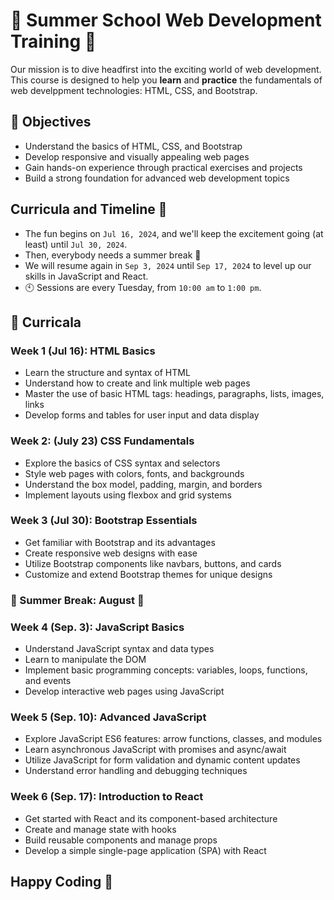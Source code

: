 # 🌟 Summer School Web Development Training  🚀

Our mission is to dive headfirst into the exciting world of web development. This course is designed to help you **learn** and **practice** the fundamentals of web develppment technologies: HTML, CSS, and Bootstrap. 

## 🎯 Objectives
- Understand the basics of HTML, CSS, and Bootstrap
- Develop responsive and visually appealing web pages
- Gain hands-on experience through practical exercises and projects
- Build a strong foundation for advanced web development topics

## Curricula and Timeline 📅

- The fun begins on `Jul 16, 2024`, and we'll keep the excitement going (at least) until `Jul 30, 2024`.
- Then, everybody needs a summer break 🌟
- We will resume again in `Sep 3, 2024` until `Sep 17, 2024` to level up our skills in JavaScript and React. 
- 🕙 Sessions are every Tuesday, from `10:00 am` to `1:00 pm`.

## 📖 Curricala

### Week 1 (Jul 16): HTML Basics
- Learn the structure and syntax of HTML
- Understand how to create and link multiple web pages
- Master the use of basic HTML tags: headings, paragraphs, lists, images, links
- Develop forms and tables for user input and data display

### Week 2: (July 23) CSS Fundamentals
- Explore the basics of CSS syntax and selectors
- Style web pages with colors, fonts, and backgrounds
- Understand the box model, padding, margin, and borders
- Implement layouts using flexbox and grid systems

### Week 3 (Jul 30): Bootstrap Essentials
- Get familiar with Bootstrap and its advantages
- Create responsive web designs with ease
- Utilize Bootstrap components like navbars, buttons, and cards
- Customize and extend Bootstrap themes for unique designs

### 🌟 Summer Break: August 🌟

### Week 4 (Sep. 3): JavaScript Basics
- Understand JavaScript syntax and data types
- Learn to manipulate the DOM
- Implement basic programming concepts: variables, loops, functions, and events
- Develop interactive web pages using JavaScript

### Week 5 (Sep. 10): Advanced JavaScript
- Explore JavaScript ES6 features: arrow functions, classes, and modules
- Learn asynchronous JavaScript with promises and async/await
- Utilize JavaScript for form validation and dynamic content updates
- Understand error handling and debugging techniques

### Week 6 (Sep. 17): Introduction to React
- Get started with React and its component-based architecture
- Create and manage state with hooks
- Build reusable components and manage props
- Develop a simple single-page application (SPA) with React

## Happy Coding 🚀